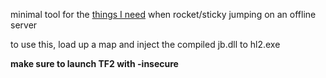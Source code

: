 minimal tool for the [things I need](https://github.com/spook953/jumpbuddy/blob/main/jb/jb/src/app/features/settings.hpp) when rocket/sticky jumping on an offline server

to use this, load up a map and inject the compiled jb.dll to hl2.exe

**make sure to launch TF2 with -insecure**
